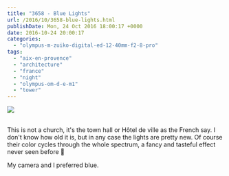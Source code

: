 ```yaml
---
title: "3658 - Blue Lights"
url: /2016/10/3658-blue-lights.html
publishDate: Mon, 24 Oct 2016 18:00:17 +0000
date: 2016-10-24 20:00:17
categories: 
  - "olympus-m-zuiko-digital-ed-12-40mm-f2-8-pro"
tags: 
  - "aix-en-provence"
  - "architecture"
  - "france"
  - "night"
  - "olympus-om-d-e-m1"
  - "tower"
---
```

<div class="container">
<div class="center"><a target="_blank" href="https://d25zfm9zpd7gm5.cloudfront.net/1200x1200/2016/20160619_220516_lr.jpg"><img class="webfeedsFeaturedVisual" src="https://d25zfm9zpd7gm5.cloudfront.net/0600x0600/2016/20160619_220516_lr.jpg" /></a></div>
</div>
<br />

This is not a church, it's the town hall or Hôtel de ville as the French say. I don't know how old it is, but in any case the lights are pretty new. Of course their color cycles through the whole spectrum, a fancy and tasteful effect never seen before 🙂

My camera and I preferred blue.
